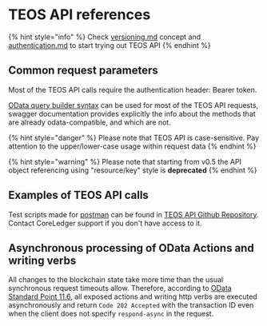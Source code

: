# TEOS API references

{% hint style="info" %}
Check [versioning.md](../using-the-teos-api/versioning.md "mention") concept and [authentication.md](../using-the-teos-api/authentication.md "mention") to start trying out TEOS API
{% endhint %}

## Common request parameters

Most of the TEOS API calls require the authentication header: Bearer token.

[OData query builder syntax](https://docs.oasis-open.org/odata/odata/v4.01/odata-v4.01-part1-protocol.html) can be used for most of the TEOS API requests, swagger documentation provides explicitly the info about the methods that are already odata-compatible, and which are not.

{% hint style="danger" %}
Please note that TEOS API is case-sensitive. Pay attention to the upper/lower-case usage within request data
{% endhint %}

{% hint style="warning" %}
Please note that starting from v0.5 the API object referencing using "resource/key" style is **deprecated**
{% endhint %}

## Examples of TEOS API calls

Test scripts made for [postman](https://www.postman.com) can be found in [TEOS API Github Repository](https://github.com/CoreLedger-TEOS/API). Contact CoreLedger support if you don't have access to it.

## Asynchronous processing of OData Actions and writing verbs

All changes to the blockchain state take more time than the usual synchronous request timeouts allow. Therefore, according to [OData Standard Point 11.6](https://docs.oasis-open.org/odata/odata/v4.01/os/part1-protocol/odata-v4.01-os-part1-protocol.html#sec_AsynchronousRequests), all exposed actions and writing http verbs are executed asynchronously and return `Code 202 Accepted` with the transaction ID even when the client does not specify `respond-async` in the request.
